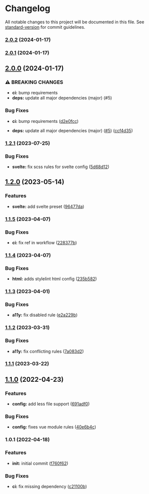 # Changelog

All notable changes to this project will be documented in this file. See [standard-version](https://github.com/conventional-changelog/standard-version) for commit guidelines.

### [2.0.2](https://github.com/dvcol/stylelint-plugin-presets/compare/v2.0.1...v2.0.2) (2024-01-17)

### [2.0.1](https://github.com/dvcol/stylelint-plugin-presets/compare/v2.0.0...v2.0.1) (2024-01-17)

## [2.0.0](https://github.com/dvcol/stylelint-plugin-presets/compare/v1.2.1...v2.0.0) (2024-01-17)


### ⚠ BREAKING CHANGES

* **ci:** bump requirements
* **deps:** update all major dependencies (major) (#5)

### Bug Fixes

* **ci:** bump requirements ([d2e0fcc](https://github.com/dvcol/stylelint-plugin-presets/commit/d2e0fcc3aa64d03d169de6bb520d0ffbb199e80f))


* **deps:** update all major dependencies (major) ([#5](https://github.com/dvcol/stylelint-plugin-presets/issues/5)) ([ccf4d35](https://github.com/dvcol/stylelint-plugin-presets/commit/ccf4d3587f951fa19bf7afe5d9c6b7da2aec4eb8))

### [1.2.1](https://github.com/dvcol/stylelint-plugin-presets/compare/v1.2.0...v1.2.1) (2023-07-25)


### Bug Fixes

* **svelte:** fix scss rules for svelte config ([5d68d12](https://github.com/dvcol/stylelint-plugin-presets/commit/5d68d1233f196d577b2ece1ccddee25dbca05fbb))

## [1.2.0](https://github.com/dvcol/stylelint-plugin-presets/compare/v1.1.5...v1.2.0) (2023-05-14)


### Features

* **svelte:** add svelte preset ([96477da](https://github.com/dvcol/stylelint-plugin-presets/commit/96477da068a953c583f4b8f2b14ada9094361abe))

### [1.1.5](https://github.com/dvcol/stylelint-plugin-presets/compare/v1.1.4...v1.1.5) (2023-04-07)


### Bug Fixes

* **ci:** fix ref in workflow ([228377b](https://github.com/dvcol/stylelint-plugin-presets/commit/228377b2dc81af1939a127da1ed3f782d37d2251))

### [1.1.4](https://github.com/dvcol/stylelint-plugin-presets/compare/v1.1.3...v1.1.4) (2023-04-07)


### Bug Fixes

* **html:** adds stylelint html config ([235b582](https://github.com/dvcol/stylelint-plugin-presets/commit/235b582ac72c44b87f80112d36a82833cf9d6996))

### [1.1.3](https://github.com/dvcol/stylelint-plugin-presets/compare/v1.1.2...v1.1.3) (2023-04-01)


### Bug Fixes

* **a11y:** fix disabled rule ([e2a229b](https://github.com/dvcol/stylelint-plugin-presets/commit/e2a229b048dedbc163047348cc3feebf6e1bbda5))

### [1.1.2](https://github.com/dvcol/stylelint-plugin-presets/compare/v1.1.1...v1.1.2) (2023-03-31)


### Bug Fixes

* **a11y:** fix conflicting rules ([7a083d2](https://github.com/dvcol/stylelint-plugin-presets/commit/7a083d277e7665ff6f1a48d82086c2006aff488f))

### [1.1.1](https://github.com/dvcol/stylelint-plugin-presets/compare/v1.1.0...v1.1.1) (2023-03-22)

## [1.1.0](https://github.com/dvcol/stylelint-plugin-presets/compare/v1.0.1...v1.1.0) (2022-04-23)


### Features

* **config:** add less file support ([691adf0](https://github.com/dvcol/stylelint-plugin-presets/commit/691adf01436ca6c2e12695990d8c0df4b2959fbf))


### Bug Fixes

* **config:** fixes vue module rules ([40e6b4c](https://github.com/dvcol/stylelint-plugin-presets/commit/40e6b4cc81324b5076868883e54ea1a1e30d1d7b))

### 1.0.1 (2022-04-18)


### Features

* **init:** initial commit ([f760f62](https://github.com/dvcol/stylelint-plugin-presets/commit/f760f62f5545852a84aa258a9d022858b62941e9))


### Bug Fixes

* **ci:** fix missing dependency ([c21100b](https://github.com/dvcol/stylelint-plugin-presets/commit/c21100b450a4fc6dd64eb3e9b9de3d737943a818))
